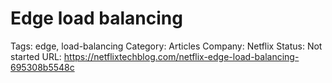 # Edge load balancing

Tags: edge, load-balancing
Category: Articles
Company: Netflix
Status: Not started
URL: https://netflixtechblog.com/netflix-edge-load-balancing-695308b5548c